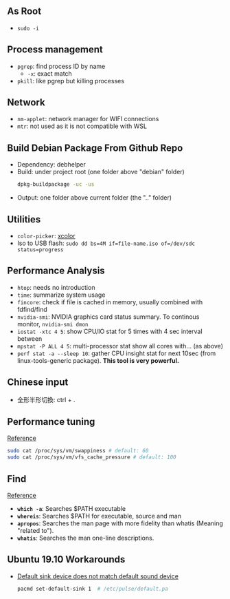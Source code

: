 ## As Root
- `sudo -i`

## Process management
- `pgrep`: find process ID by name
  - `-x`: exact match
- `pkill`: like pgrep but killing processes

## Network
- `nm-applet`: network manager for WIFI connections
- `mtr`: not used as it is not compatible with WSL

## Build Debian Package From Github Repo
- Dependency: debhelper
- Build: under project root (one folder above "debian" folder)
	```sh
	dpkg-buildpackage -uc -us
	```
- Output: one folder above current folder (the ".." folder)

## Utilities
- `color-picker`: [xcolor](https://github.com/Soft/xcolor)
- Iso to USB flash: `sudo dd bs=4M if=file-name.iso of=/dev/sdc status=progress`

## Performance Analysis
- `htop`: needs no introduction
- `time`: summarize system usage
- `fincore`: check if file is cached in memory, usually combined with fdfind/find
- `nvidia-smi`: NVIDIA graphics card status summary. To continous monitor, `nvidia-smi dmon`
- `iostat -xtc 4 5`: show CPU/IO stat for 5 times with 4 sec interval between
- `mpstat -P ALL 4 5`: multi-processor stat show all cores with... (as above)
- `perf stat -a --sleep 10`: gather CPU insight stat for next 10sec (from linux-tools-generic package). **This tool is very powerful.**

## Chinese input
- 全形半形切換: ctrl + .

## Performance tuning
[Reference](https://haydenjames.io/linux-performance-almost-always-add-swap-space/)
```bash
sudo cat /proc/sys/vm/swappiness # default: 60
sudo cat /proc/sys/vm/vfs_cache_pressure # default: 100
```

## Find
[Reference](https://www-howtogeek-com.cdn.ampproject.org/v/s/www.howtogeek.com/425408/how-to-use-all-linuxs-search-commands/amp/?amp_js_v=0.1#referrer=https%3A%2F%2Fwww.google.com&amp_tf=From%20%251%24s&ampshare=https%3A%2F%2Fwww.howtogeek.com%2F425408%2Fhow-to-use-all-linuxs-search-commands%2F)
- **`which -a`**: Searches $PATH executable
- **`whereis`**: Searches $PATH for executable, source and man
- **`apropos`**: Searches the man page with more fidelity than whatis (Meaning "related to").
- **`whatis`**: Searches the man one-line descriptions.

## Ubuntu 19.10 Workarounds
- [Default sink device does not match default sound device](https://askubuntu.com/questions/71863/how-to-change-pulseaudio-sink-with-pacmd-set-default-sink-during-playback)
  ```bash
  pacmd set-default-sink 1  # /etc/pulse/default.pa
  ```
